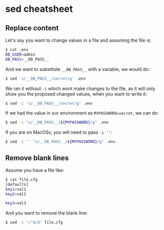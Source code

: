 # sed cheatsheet

## Replace content

Let's say you want to change values in a file and assuming the file is:

```bash
$ cat .env
DB_USER=admin
DB_PASS=__DB_PASS__
```

And we want to substitute `__DB_PASS__` with a variable, we would do:

```bash
$ sed 's/__DB_PASS__/secret/g' .env
```

We ran it without `-i` which wont make changes to the file, as it will only show you the proposed changed values, when you want to write it:

```bash
$ sed -i 's/__DB_PASS__/secret/g' .env
```

If we had the value in our environment as `MYPASSWORD=secret`, we can do:

```bash
$ sed -i "s/__DB_PASS__/${MYPASSWORD}/g" .env
```

If you are on MacOSx, you will need to pass `-i ''`:

```bash
$ sed -i '' "s/__DB_PASS__/${MYPASSWORD}/g" .env
```

## Remove blank lines

Assume you have a file like:

```bash
$ cat file.cfg
[defaults]
key1=val1
key2=val2

key3=val3
```

And you want to remove the blank line:

```bash
$ sed -i '/^$/d' file.cfg
```

